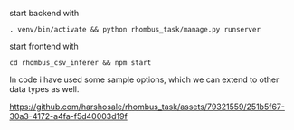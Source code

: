 start backend with

```
. venv/bin/activate && python rhombus_task/manage.py runserver
```

start frontend with

```
cd rhombus_csv_inferer && npm start
```

In code i have used some sample options, which we can extend to other data types as well.



https://github.com/harshosale/rhombus_task/assets/79321559/251b5f67-30a3-4172-a4fa-f5d40003d19f



